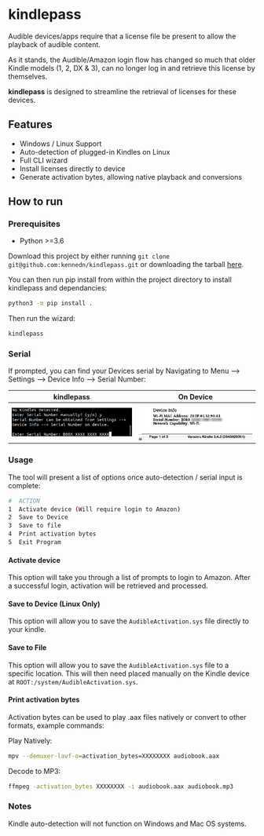 # kindlepass
Audible devices/apps require that a license file be present to allow the playback of audible content.

As it stands, the Audible/Amazon login flow has changed so much that older Kindle models (1, 2, DX & 3), can no longer log in and retrieve this license by themselves.

**kindlepass** is designed to streamline the retrieval of licenses for these devices.

## Features
- Windows / Linux Support
- Auto-detection of plugged-in Kindles on Linux
- Full CLI wizard
- Install licenses directly to device
- Generate activation bytes, allowing native playback and conversions

## How to run

### Prerequisites
- Python >=3.6

Download this project by either running `git clone git@github.com:kennedn/kindlepass.git`
or downloading the tarball [here](https://github.com/kennedn/kindlepass/archive/master.zip).
  
You can then run pip install from within the project directory to install kindlepass and dependancies:
```bash
python3 -m pip install .
```
Then run the wizard:
```bash
kindlepass
```
### Serial
If prompted, you can find your Devices serial by Navigating to
Menu --> Settings --> Device Info --> Serial Number:

kindlepass                                       | On Device             	                         
:-----------------------------------------------:|:-----------------------------------------------:
<img src="images/serial_script.png" width="400"/>|<img src="images/serial_device.png" width="400"/>

### Usage
The tool will present a list of options once auto-detection / serial input is complete:
```bash
#  ACTION                                        
1  Activate device (Will require login to Amazon)
2  Save to Device                                
3  Save to file                                  
4  Print activation bytes                        
5  Exit Program
```
#### Activate device
This option will take you through a list of prompts to login to Amazon. After a successful login, activation will
be retrieved and processed.

#### Save to Device (Linux Only)
This option will allow you to save the `AudibleActivation.sys` file directly to your kindle.

#### Save to File
This option will allow you to save the `AudibleActivation.sys` file to a specific location. This will then need placed
manually on the Kindle device at `ROOT:/system/AudibleActivation.sys`.

#### Print activation bytes
Activation bytes can be used to play .aax files natively or convert to other formats, example commands:

Play Natively:
```bash
mpv --demuxer-lavf-o=activation_bytes=XXXXXXXX audiobook.aax
```

Decode to MP3:
```bash
ffmpeg -activation_bytes XXXXXXXX -i audiobook.aax audiobook.mp3
```

### Notes
Kindle auto-detection will not function on Windows and Mac OS systems.
